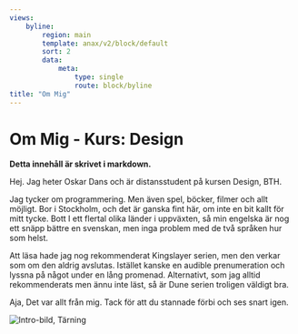 ```yaml
---
views:
    byline:
        region: main
        template: anax/v2/block/default
        sort: 2
        data:
            meta:
                type: single
                route: block/byline
title: "Om Mig"
---
```

Om Mig - Kurs: Design
=========================

__Detta innehåll är skrivet i markdown.__

Hej. Jag heter Oskar Dans och är distansstudent på kursen Design, BTH.

Jag tycker om programmering. Men även spel, böcker, filmer och allt möjligt.
Bor i Stockholm, och det är ganska fint här, om inte en bit kallt för mitt tycke.
Bott I ett flertal olika länder i uppväxten, så min engelska är nog ett snäpp
bättre en svenskan, men inga problem med de två språken hur som helst.

Att läsa hade jag nog rekommenderat Kingslayer serien, men den verkar som om den aldrig
avslutas. Istället kanske en audible prenumeration och lyssna på något under en
lång promenad. Alternativt, som jag alltid rekommenderats men ännu inte läst, så
är Dune serien troligen väldigt bra.

Aja, Det var allt från mig. Tack för att du stannade förbi och ses snart igen.

![Intro-bild, Tärning](image/mood_dice.png "Tärning")
